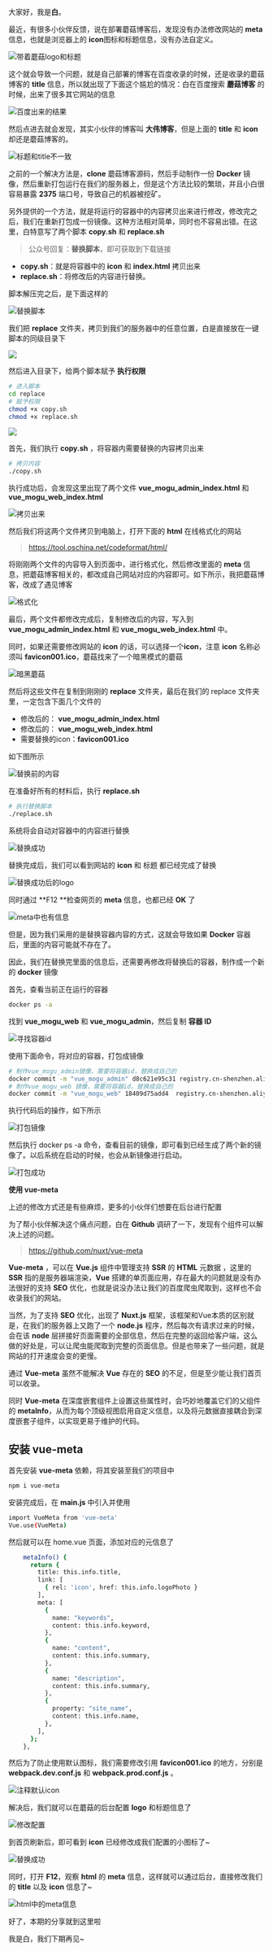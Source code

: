 大家好，我是**白**。

最近，有很多小伙伴反馈，说在部署蘑菇博客后，发现没有办法修改网站的 **meta** 信息，也就是浏览器上的 **icon**图标和标题信息，没有办法自定义。

![带着蘑菇logo和标题](images/image-20211203224410720.png)

这个就会导致一个问题，就是自己部署的博客在百度收录的时候，还是收录的蘑菇博客的 **title** 信息，所以就出现了下面这个尴尬的情况：白在百度搜索 **蘑菇博客** 的时候，出来了很多其它网站的信息

![百度出来的结果](images/image-20211203224402088.png)

然后点进去就会发现，其实小伙伴的博客叫 **大伟博客**，但是上面的 **title** 和 **icon** 却还是蘑菇博客的。

![标题和title不一致](images/image-20211204084353227.png) 

之前的一个解决方法是，**clone** 蘑菇博客源码，然后手动制作一份 **Docker** 镜像，然后重新打包运行在我们的服务器上，但是这个方法比较的繁琐，并且小白很容易暴露 **2375** 端口号，导致自己的机器被挖矿。

另外提供的一个方法，就是将运行的容器中的内容拷贝出来进行修改，修改完之后，我们在重新打包成一份镜像。这种方法相对简单，同时也不容易出错。在这里，白特意写了两个脚本 **copy.sh** 和  **replace.sh** 

> 公众号回复：**替换脚本**，即可获取到下载链接

-  **copy.sh**：就是将容器中的 **icon** 和 **index.html** 拷贝出来
- **replace.sh**：将修改后的内容进行替换。

脚本解压完之后，是下面这样的

![替换脚本](images/image-20211208083002515.png)

我们把 **replace** 文件夹，拷贝到我们的服务器中的任意位置，白是直接放在一键脚本的同级目录下

![](images/image-20211208085908684.png)

然后进入目录下，给两个脚本赋予 **执行权限**

```bash
# 进入脚本
cd replace
# 赋予权限
chmod +x copy.sh
chmod +x replace.sh
```

![](images/image-20211208085946044.png)

首先，我们执行 **copy.sh** ，将容器内需要替换的内容拷贝出来

```bash
# 拷贝内容
./copy.sh
```

执行成功后，会发现这里出现了两个文件 **vue_mogu_admin_index.html** 和 **vue_mogu_web_index.html**

![拷贝出来](images/image-20211208090303083.png)

然后我们将这两个文件拷贝到电脑上，打开下面的 **html** 在线格式化的网站

> https://tool.oschina.net/codeformat/html/

将刚刚两个文件的内容导入到页面中，进行格式化，然后修改里面的 **meta** 信息，把蘑菇博客相关的，都改成自己网站对应的内容即可。如下所示，我把蘑菇博客，改成了遇见博客

![格式化](images/image-20211208092527934.png)

最后，两个文件都修改完成后，复制修改后的内容，写入到  **vue_mogu_admin_index.html** 和 **vue_mogu_web_index.html** 中。

同时，如果还需要修改网站的 **icon** 的话，可以选择一个**icon**，注意 **icon** 名称必须叫  **favicon001.ico**，蘑菇找来了一个暗黑模式的蘑菇

![暗黑蘑菇](images/image-20211208092613198.png)

然后将这些文件在复制到刚刚的 **replace** 文件夹，最后在我们的 replace 文件夹里，一定包含下面几个文件的

- 修改后的： **vue_mogu_admin_index.html**
- 修改后的： **vue_mogu_web_index.html**
- 需要替换的icon：**favicon001.ico**

如下图所示

![替换前的内容](images/image-20211208092737592.png)

在准备好所有的材料后，执行 **replace.sh**

```bash
# 执行替换脚本
./replace.sh
```

系统将会自动对容器中的内容进行替换

![替换成功](images/image-20211208093025710.png)

替换完成后，我们可以看到网站的 **icon** 和 标题 都已经完成了替换

![替换成功后的logo](images/image-20211208093315085.png)

同时通过 **F12 **检查网页的 **meta** 信息，也都已经 **OK** 了

![meta中也有信息](images/image-20211208093411456.png)

但是，因为我们采用的是替换容器内容的方式，这就会导致如果 **Docker** 容器后，里面的内容可能就不存在了。

因此，我们在替换完里面的信息后，还需要再修改将替换后的容器，制作成一个新的 **docker** 镜像

首先，查看当前正在运行的容器

```bash
docker ps -a 
```

找到 **vue_mogu_web** 和 **vue_mogu_admin**，然后复制 **容器 ID**

![寻找容器id](images/image-20211208093819988.png)

使用下面命令，将对应的容器，打包成镜像

```bash
# 制作vue_mogu_admin镜像，需要将容器id，替换成自己的
docker commit -m "vue_mogu_admin" d8c621e95c31 registry.cn-shenzhen.aliyuncs.com/mogublog/vue_mogu_admin:latest
# 制作vue_mogu_web 镜像，需要将容器id，替换成自己的
docker commit -m "vue_mogu_web" 18409d75add4  registry.cn-shenzhen.aliyuncs.com/mogublog/vue_mogu_web:latest
```

执行代码后的操作，如下所示

![打包镜像](images/image-20211208094100099.png)

然后执行 docker ps  -a  命令，查看目前的镜像，即可看到已经生成了两个新的镜像了。以后系统在启动的时候，也会从新镜像进行启动。

![打包成功](images/image-20211208094226918.png)

**使用 vue-meta**

上述的修改方式还是有些麻烦，更多的小伙伴们想要在后台进行配置

为了帮小伙伴解决这个痛点问题，白在 **Github** 调研了一下，发现有个组件可以解决上述的问题。

> https://github.com/nuxt/vue-meta

**Vue-meta** ，可以在 **Vue.js** 组件中管理支持 **SSR** 的 **HTML** 元数据 ，这里的 **SSR** 指的是服务器端渲染，**Vue** 搭建的单页面应用，存在最大的问题就是没有办法很好的支持 **SEO** 优化，也就是说没办法让我们的百度爬虫爬取到，这样也不会收录我们的网站。

当然，为了支持 **SEO** 优化，出现了 **Nuxt.js** 框架，该框架和Vue本质的区别就是，在我们的服务器上又跑了一个 **node.js** 程序，然后每次有请求过来的时候，会在该 **node** 层拼接好页面需要的全部信息，然后在完整的返回给客户端，这么做的好处是，可以让爬虫能爬取到完整的页面信息。但是也带来了一些问题，就是网站的打开速度会变的更慢。

通过 **Vue-meta** 虽然不能解决 **Vue** 存在的 **SEO** 的不足，但是至少能让我们首页可以收录。

同时 **Vue-meta** 在深度嵌套组件上设置这些属性时，会巧妙地覆盖它们的父组件的 **metaInfo**，从而为每个顶级视图启用自定义信息，以及将元数据直接耦合到深度嵌套子组件，以实现更易于维护的代码。

## 安装 vue-meta

首先安装 **vue-meta** 依赖，将其安装至我们的项目中

```bash
npm i vue-meta
```

安装完成后，在 **main.js** 中引入并使用

```bash
import VueMeta from 'vue-meta'
Vue.use(VueMeta)
```

然后就可以在 home.vue 页面，添加对应的元信息了

```bash
    metaInfo() {
      return {
        title: this.info.title,
        link: [
          { rel: 'icon', href: this.info.logoPhoto }
        ],
        meta: [
          {
            name: "keywords",
            content: this.info.keyword,
          },
          {
            name: "content",
            content: this.info.summary,
          },
          {
            name: "description",
            content: this.info.summary,
          },
          {
            property: "site_name",
            content: this.info.name,
          },
        ],
      };
    },
```

然后为了防止使用默认图标，我们需要修改引用 **favicon001.ico** 的地方，分别是 **webpack.dev.conf.js** 和 **webpack.prod.conf.js** 。

![注释默认icon](images/image-20211204083049658.png)

解决后，我们就可以在蘑菇的后台配置 **logo** 和标题信息了

![修改配置](images/image-20211204000621793.png)

到首页刷新后，即可看到 **icon** 已经修改成我们配置的小图标了~

![替换成功](images/image-20211204000704610.png)

同时，打开 **F12**，观察 **html** 的 **meta** 信息，这样就可以通过后台，直接修改我们的 **title** 以及 **icon** 信息了~

![html中的meta信息](images/image-20211204083707979.png)

好了，本期的分享就到这里啦

我是白，我们下期再见~